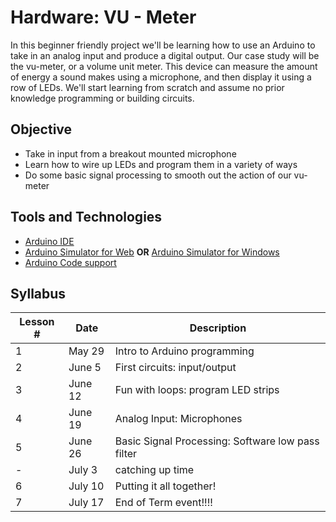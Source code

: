 # Hardware: VU - Meter

In this beginner friendly project we'll be learning how to use an Arduino to take in an analog input and produce a digital output. Our case study will be the vu-meter, or a volume unit meter. This device can measure the amount of energy a sound makes using a microphone, and then display it using a row of LEDs. We'll start learning from scratch and assume no prior knowledge programming or building circuits.

## Objective

* Take in input from a breakout mounted microphone
* Learn how to wire up LEDs and program them in a variety of ways
* Do some basic signal processing to smooth out the action of our vu-meter

## Tools and Technologies
* [Arduino IDE](https://www.arduino.cc/en/Main/Software)
* [Arduino Simulator for Web](https://www.tinkercad.com/circuits)
**OR**
[Arduino Simulator for Windows](https://www.sites.google.com/site/unoardusim/services)
* [Arduino Code support](https://www.arduino.cc/en/Tutorial/BuiltInExamples)

## Syllabus
| Lesson # | Date          | Description                                           |
| -------- | ------------- | ------------------------------------------------------|
| 1        | May 29        | Intro to Arduino programming |
| 2        | June 5         | First circuits: input/output |
| 3        | June 12        | Fun with loops: program LED strips  |
| 4        | June 19        | Analog Input: Microphones |
| 5        | June 26        | Basic Signal Processing: Software low pass filter  |
| -        | July 3         | catching up time |
| 6        | July 10        | Putting it all together! |
| 7        | July 17        | End of Term event!!!!  |
